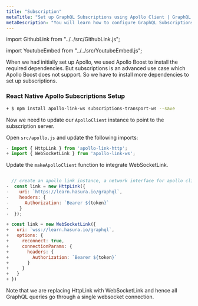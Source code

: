 ```yaml
---
title: "Subscription"
metaTitle: "Set up GraphQL Subscriptions using Apollo Client | GraphQL React Native Apollo Tutorial"
metaDescription: "You will learn how to configure GraphQL Subscriptions using React Native Apollo Client by installing dependencies like apollo-link-ws, subscriptions-transport-ws. This will also have authorization token setup"
---
```


import GithubLink from "../../src/GithubLink.js";

import YoutubeEmbed from "../../src/YoutubeEmbed.js";

<YoutubeEmbed link="https://www.youtube.com/embed/O7Wv2RCQvcc" />

When we had initially set up Apollo, we used Apollo Boost to install the required dependencies. But subscriptions is an advanced use case which Apollo Boost does not support. So we have to install more dependencies to set up subscriptions.

### React Native Apollo Subscriptions Setup

```bash
+ $ npm install apollo-link-ws subscriptions-transport-ws --save
```

Now we need to update our `ApolloClient` instance to point to the subscription server.

Open `src/apollo.js` and update the following imports:

<GithubLink link="https://github.com/hasura/graphql-engine/blob/master/community/learn/graphql-tutorials/tutorials/react-native-apollo/app-final/src/apollo.js" text="apollo.js" />

```javascript
- import { HttpLink } from 'apollo-link-http';
+ import { WebSocketLink } from 'apollo-link-ws';
```

Update the `makeApolloClient` function to integrate WebSocketLink.

```javascript

  // create an apollo link instance, a network interface for apollo client
-  const link = new HttpLink({
-    uri: `https://learn.hasura.io/graphql`,
-    headers: {
-      Authorization: `Bearer ${token}`
-    }
-  });

+ const link = new WebSocketLink({
+   uri: `wss://learn.hasura.io/graphql`,
+   options: {
+     reconnect: true,
+     connectionParams: {
+       headers: {
+         Authorization: `Bearer ${token}`
+       }
+     }
+   }
+ })
```

Note that we are replacing HttpLink with WebSocketLink and hence all GraphQL queries go through a single websocket connection.
